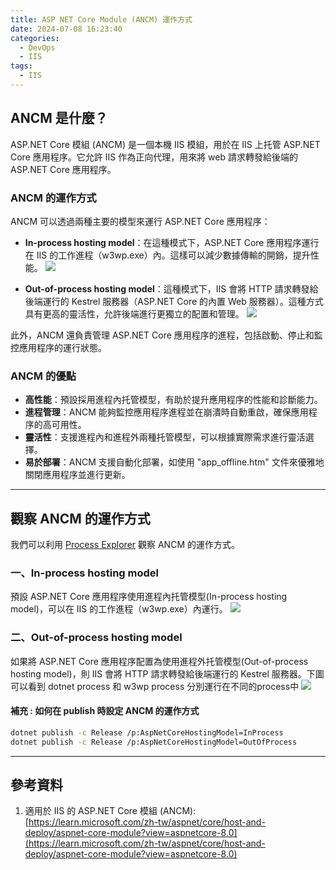 ```yaml
---
title: ASP NET Core Module (ANCM) 運作方式
date: 2024-07-08 16:23:40
categories: 
  - DevOps
  - IIS
tags: 
  - IIS
---
```


## ANCM 是什麼？

ASP.NET Core 模組 (ANCM) 是一個本機 IIS 模組，用於在 IIS 上托管 ASP.NET Core 應用程序。它允許 IIS 作為正向代理，用來將 web 請求轉發給後端的 ASP.NET Core 應用程序。

### ANCM 的運作方式

ANCM 可以透過兩種主要的模型來運行 ASP.NET Core 應用程序：

- **In-process hosting model**：在這種模式下，ASP.NET Core 應用程序運行在 IIS 的工作進程（w3wp.exe）內。這樣可以減少數據傳輸的開銷，提升性能。
![](/image/20240708_10-33-58.png)

- **Out-of-process hosting model**：這種模式下，IIS 會將 HTTP 請求轉發給後端運行的 Kestrel 服務器（ASP.NET Core 的內置 Web 服務器）。這種方式具有更高的靈活性，允許後端進行更獨立的配置和管理。
![](/image/20240708_10-34-42.png)

此外，ANCM 還負責管理 ASP.NET Core 應用程序的進程，包括啟動、停止和監控應用程序的運行狀態。

### ANCM 的優點

- **高性能**：預設採用進程內托管模型，有助於提升應用程序的性能和診斷能力。
- **進程管理**：ANCM 能夠監控應用程序進程並在崩潰時自動重啟，確保應用程序的高可用性。
- **靈活性**：支援進程內和進程外兩種托管模型，可以根據實際需求進行靈活選擇。
- **易於部署**：ANCM 支援自動化部署，如使用 "app_offline.htm" 文件來優雅地關閉應用程序並進行更新。

---
## 觀察 ANCM 的運作方式

我們可以利用 [Process Explorer](https://learn.microsoft.com/en-us/sysinternals/downloads/process-explorer) 觀察 ANCM 的運作方式。

### 一、In-process hosting model
預設 ASP.NET Core 應用程序使用進程內托管模型(In-process hosting model)，可以在 IIS 的工作進程（w3wp.exe）內運行。
![](/image/20240708_10-40-19.png)

### 二、Out-of-process hosting model
如果將 ASP.NET Core 應用程序配置為使用進程外托管模型(Out-of-process hosting model)，則 IIS 會將 HTTP 請求轉發給後端運行的 Kestrel 服務器。下圖可以看到 dotnet process 和 w3wp process 分別運行在不同的process中
![](/image/20240708_10-42-32.png)


#### 補充 : 如何在 publish 時設定 ANCM 的運作方式
```bash
dotnet publish -c Release /p:AspNetCoreHostingModel=InProcess
dotnet publish -c Release /p:AspNetCoreHostingModel=OutOfProcess
```

---

## 參考資料
1. 適用於 IIS 的 ASP.NET Core 模組 (ANCM):  [https://learn.microsoft.com/zh-tw/aspnet/core/host-and-deploy/aspnet-core-module?view=aspnetcore-8.0](https://learn.microsoft.com/zh-tw/aspnet/core/host-and-deploy/aspnet-core-module?view=aspnetcore-8.0)